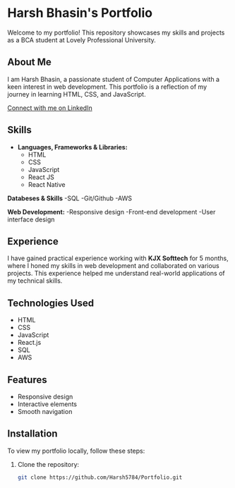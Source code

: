 # Harsh Bhasin's Portfolio

Welcome to my portfolio! This repository showcases my skills and projects as a BCA student at Lovely Professional University. 

## About Me

I am Harsh Bhasin, a passionate student of Computer Applications with a keen interest in web development. This portfolio is a reflection of my journey in learning HTML, CSS, and JavaScript.

[Connect with me on LinkedIn](https://www.linkedin.com/in/harsh3093/)

## Skills

- **Languages, Frameworks & Libraries:**
  - HTML
  - CSS
  - JavaScript
  - React JS
  - React Native
 
**Databeses & Skills**
  -SQL
  -Git/Github
  -AWS

**Web Development:**
  -Responsive design
  -Front-end development
  -User interface design

## Experience

I have gained practical experience working with **KJX Softtech** for 5 months, where I honed my skills in web development and collaborated on various projects. This experience helped me understand real-world applications of my technical skills.

## Technologies Used

- HTML
- CSS
- JavaScript
- React.js
- SQL
- AWS

## Features

- Responsive design
- Interactive elements
- Smooth navigation

## Installation

To view my portfolio locally, follow these steps:

1. Clone the repository:
   ```bash
   git clone https://github.com/Harsh5784/Portfolio.git
